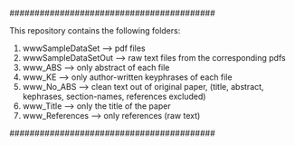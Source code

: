 ######################################### 

This repository contains the following folders:

1. wwwSampleDataSet --> pdf files
2. wwwSampleDataSetOut --> raw text files from the corresponding pdfs
3. www_ABS --> only abstract of each file
4. www_KE --> only author-written keyphrases of each file
5. www_No_ABS --> clean text out of original paper, (title, abstract, kephrases, section-names, references excluded)
6. www_Title --> only the title of the paper
7. www_References --> only references (raw text)

#########################################
